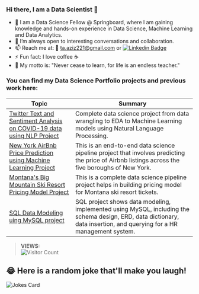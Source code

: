 


### Hi there, I am a Data Scientist 👋 

- 🔭 I am a Data Science Fellow @ Springboard, where I am gaining knowledge and hands-on experience in Data Science, Machine Learning and Data Analytics.
- 👯 I’m always open to interesting conversations and collaboration.
- 📫 Reach me at: 📧 ta.aziz221@gmail.com or [![Linkedin Badge](https://img.shields.io/badge/-tariq-blue?style=flat&logo=Linkedin&logoColor=white&link=https://www.linkedin.com/in/mtariqaziz/)](https://www.linkedin.com/in/mtariqaziz/)
- ⚡ Fun fact: I love coffee ☕
- 🍹 My motto is: "Never cease to learn, for life is an endless teacher."


### You can find my Data Science Portfolio projects and previous work here: ###

| Topic  | Summary |
| ------------- | ------------- |
| [Twitter Text and Sentiment Analysis on COVID-19 data using NLP Project](https://github.com/ttariqaziz/twitter_text_classification_sentiment_analysis_project)  | Complete data science project from data wrangling to EDA to Machine Learning models using Natural Language Processing. |
| [New York AirBnb Price Prediction using Machine Learning Project](https://github.com/ttariqaziz/nyc_airbnb_price_prediction_project)  | This is an end-to-end data science pipeline project that involves predicting the price of Airbnb listings across the five boroughs of New York. |
| [Montana's Big Mountain Ski Resort Pricing Model Project](https://github.com/ttariqaziz/big_mountain_ski_resort_pricing_model_project)  | This is a complete data science pipeline project helps in building pricing model for Montana ski resort tickets. |
| [SQL Data Modeling uing MySQL project](https://github.com/ttariqaziz/data_modeling_MySQL_project) | SQL project shows data modeling, implemented using MySQL, including the schema design, ERD, data dictionary, data insertion, and querying for a HR management system. |




>**VIEWS:**          
![Visitor Count](https://profile-counter.glitch.me/{ttariqaziz}/count.svg)

## 😂 Here is a random joke that'll make you laugh!
![Jokes Card](https://readme-jokes.vercel.app/api)
                      
